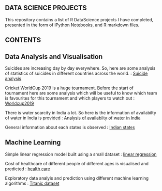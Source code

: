## DATA SCIENCE PROJECTS

This repository contains a list of R DataScience projects I have completed, presented in the form of iPython Notebooks, and R markdown files.


## CONTENTS

## Data Analysis and Visualisation

Suicides are increasing day by day everywhere. So, here are some analysis of statistics of suicides in different countries across the world. : [Suicide analysis](https://github.com/nikhilmalkari/data_science_projects/blob/master/suicideanalysis.ipynb)

Cricket WorldCup 2019 is a huge tournament. Before the start of tournament here are some analysis which will be useful to know which team is favourites for this tournament and which players to watch out : [Worldcup2019](https://github.com/nikhilmalkari/data_science_projects/blob/master/worldcup2019.ipynb)

There is water scarcity in India a lot. So here is the information of availabilty of water in India is provided : [Analysis of availabilty of water in India](https://github.com/nikhilmalkari/data_science_projects/blob/master/eda_water_analysis.ipynb)

General information about each states is observed : [Indian states](https://github.com/nikhilmalkari/data_science_projects/blob/master/kernel8151963c97.ipynb)

## Machine Learning

Simple linear regression model built using a small dataset : [linear regression](https://github.com/nikhilmalkari/data_science_projects/blob/master/simple_linear_regression.ipynb)

Cost of healthcare of different people of different ages is visualised and predicted : [health care](https://github.com/nikhilmalkari/data_science_projects/blob/master/medical_cost_personal_data.ipynb)

Exploratory data analyis and prediction using different machine learning algorithms : [Titanic dataset](https://github.com/nikhilmalkari/data_science_projects/blob/master/analysis_and_prediction_on_titanic_dataset.ipynb)





